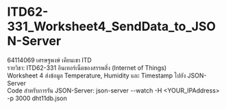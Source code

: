 # ITD62-331_Worksheet4_SendData_to_JSON-Server

64114069 เศรษฐพงษ์ เคียนเขา ITD<br>
รายวิชา: ITD62-331	อินเทอร์เน็ตของสรรพสิ่ง (Internet of Things)<br>
Worksheet 4 ส่งข้อมูล Temperature, Humidity และ Timestamp ไปยัง JSON-Server<br>
Code สำหรับการรัน JSON-Server: json-server --watch -H <YOUR_IPAddress> -p 3000 dht11db.json

